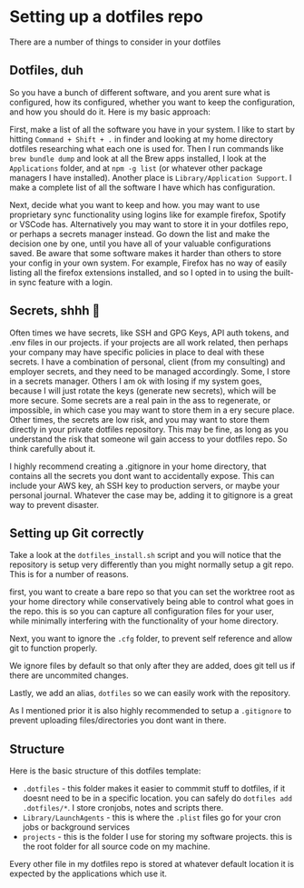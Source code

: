 # Setting up a dotfiles repo

There are a number of things to consider in your dotfiles

## Dotfiles, duh

So you have a bunch of different software, and you arent sure what is configured, how its configured, whether you want to keep the configuration, and how you should do it. Here is my basic approach:

First, make a list of all the software you have in your system. I like to start by hitting `Command + Shift + .` in finder and looking at my home directory dotfiles researching what each one is used for. Then I run commands like `brew bundle dump` and look at all the Brew apps installed, I look at the `Applications` folder, and at `npm -g list` (or whatever other package managers I have installed). Another place is `Library/Application Support`. I make a complete list of all the software I have which has configuration.

Next, decide what you want to keep and how. you may want to use proprietary sync functionality using logins like for example firefox, Spotify or VSCode has. Alternatively you may want to store it in your dotfiles repo, or perhaps a secrets manager instead. Go down the list and make the decision one by one, until you have all of your valuable configurations saved. Be aware that some software makes it harder than others to store your config in your own system. For example, Firefox has no way of easily listing all the firefox extensions installed, and so I opted in to using the built-in sync feature with a login. 

## Secrets, shhh 🤫

Often times we have secrets, like SSH and GPG Keys, API auth tokens, and .env files in our projects. if your projects are all work related, then perhaps your company may have specific policies in place to deal with these secrets. I have a combination of personal, client (from my consulting) and employer secrets, and they need to be managed accordingly. Some, I store in a secrets manager. Others I am ok with losing if my system goes, because I will just rotate the keys (generate new secrets), which will be more secure. Some secrets are a real pain in the ass to regenerate, or impossible, in which case you may want to store them in a ery secure place. Other times, the secrets are low risk, and you may want to store them directly in your private dotfiles repository. This may be fine, as long as you understand the risk that someone wil gain access to your dotfiles repo. So think carefully about it.

I highly recommend creating a .gitignore in your home directory, that contains all the secrets you dont want to accidentally expose. This can include your AWS key, ah SSH key to production servers, or maybe your personal journal. Whatever the case may be, adding it to gitignore is a great way to prevent disaster.

## Setting up Git correctly

Take a look at the `dotfiles_install.sh` script and you will notice that the repository is setup very differently than you might normally setup a git repo. This is for a number of reasons.

first, you want to create a bare repo so that you can set the worktree root as your home directory while conservatively being able to control what goes in the repo. this is so you can capture all configuration files for your user, while minimally interfering with the functionality of your home directory.

Next, you want to ignore the `.cfg` folder, to prevent self reference and allow git to function properly.

We ignore files by default so that only after they are added, does git tell us if there are uncommited changes.

Lastly, we add an alias, `dotfiles` so we can easily work with the repository.

As I mentioned prior it is also highly recommended to setup a `.gitignore` to prevent uploading files/directories you dont want in there.


## Structure

Here is the basic structure of this dotfiles template:

- `.dotfiles` - this folder makes it easier to commmit stuff to dotfiles, if it doesnt need to be in a specific location. you can safely do `dotfiles add .dotfiles/*`. I store cronjobs, notes and scripts there.
- `Library/LaunchAgents` - this is where the `.plist` files go for your cron jobs or background services
- `projects` - this is the folder I use for storing my software projects. this is the root folder for all source code on my machine.

Every other file in my dotfiles repo is stored at whatever default location it is expected by the applications which use it.


